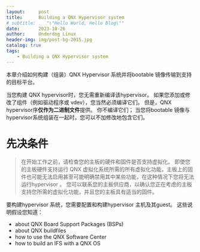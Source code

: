 ```yaml
---
layout:     post
title:      Building a QNX Hypervisor system
# subtitle:    "\"Hello World, Hello Blog\""
date:       2023-10-26
author:     Underdog Linux
header-img: img/post-bg-2015.jpg
catalog: true
tags:
    - Building a QNX Hypervisor system
---
```


本章介绍如何构建（组装）QNX Hypervisor 系统并将bootable 镜像传输到支持的目标平台。

当您构建 QNX hypervisor时，您无需重新编译该hypervisor。 
如果您添加或修改了组件（例如驱动程序或 vdev），您当然必须编译它们。 
但是，QNX hypervisor序**仅作为二进制文件**提供。 你不编译它们； 当您将bootable 镜像与hypervisor系统组装在一起时，您可以不加修改地包含它们。

# 先决条件
> 在开始工作之前，请检查您的主板的硬件和固件是否支持虚拟化。
> 即使您的主板硬件支持运行 QNX 虚拟化系统所需的所有虚拟化功能，主板上的固件也可能无法启用甚至可能明确禁用其中某些功能，在这种情况下您将无法运行hypervisor 。
> 您可以联系您的主板供应商，以确认您正在考虑的主板支持您所需的虚拟化功能，并且您的主板具有适当的固件。

要构建hypervisor 系统，您需要配置和构建hypervisor 主机及其guest。 这些说明假设您知道：
- about QNX Board Support Packages (BSPs)
- about QNX buildfiles
- how to use the QNX Software Center
- how to build an IFS with a QNX OS

